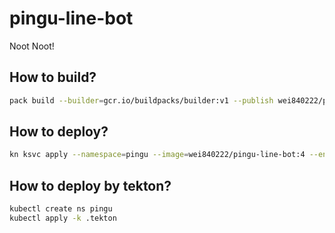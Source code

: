# pingu-line-bot
Noot Noot!

## How to build?
```bash
pack build --builder=gcr.io/buildpacks/builder:v1 --publish wei840222/pingu-line-bot:4
```

## How to deploy?
```bash
kn ksvc apply --namespace=pingu --image=wei840222/pingu-line-bot:4 --env-file=./.env --annotation=instrumentation.opentelemetry.io/inject-sdk=true line-bot
```

## How to deploy by tekton?
```bash
kubectl create ns pingu
kubectl apply -k .tekton
```